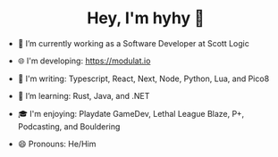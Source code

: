 <h1 align="center">Hey, I'm hyhy 👋
<h4 align="center"></h4>
  
- 🔭 I’m currently working as a Software Developer at Scott Logic
  
  
- 🌐 I'm developing: https://modulat.io
- 🌳 I'm writing: Typescript, React, Next, Node, Python, Lua, and Pico8
- 🌱 I’m learning: Rust, Java, and .NET
- 🎓 I'm enjoying: Playdate GameDev, Lethal League Blaze, P+, Podcasting, and Bouldering
- 😄 Pronouns: He/Him
